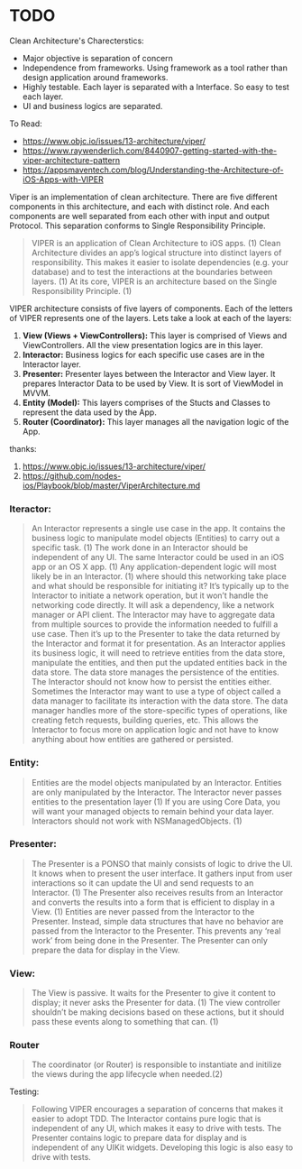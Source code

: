 <!-- ---
layout: post
title:  VIPER architecture
date:   2000-04-4 23:40:16 +0600
categories: iOS
--- -->

# TODO

Clean Architecture's Charecterstics:
* Major objective is separation of concern
* Independence from frameworks. Using framework as a tool rather than design application around frameworks.
* Highly testable. Each layer is separated with a Interface. So easy to test each layer.
* UI and business logics are separated. 

To Read:
* https://www.objc.io/issues/13-architecture/viper/
* https://www.raywenderlich.com/8440907-getting-started-with-the-viper-architecture-pattern
* https://appsmaventech.com/blog/Understanding-the-Architecture-of-iOS-Apps-with-VIPER


Viper is an implementation of clean architecture. There are five different components in this architecture, and each with distinct role. And each components are well separated from each other with input and output Protocol. This separation conforms to Single Responsibility Principle.

> VIPER is an application of Clean Architecture to iOS apps. (1)
> Clean Architecture divides an app’s logical structure into distinct layers of responsibility. This makes it easier to isolate dependencies (e.g. your database) and to test the interactions at the boundaries between layers. (1)
> At its core, VIPER is an architecture based on the Single Responsibility Principle. (1)

VIPER architecture consists of five layers of components. Each of the letters of VIPER represents one of the layers. Lets take a look at each of the layers:

1. **View (Views + ViewControllers):** This layer is comprised of Views and ViewControllers. All the view presentation logics are in this layer.
2. **Interactor:** Business logics for each specific use cases are in the Interactor layer.
3. **Presenter:** Presenter layes between the Interactor and View layer. It prepares Interactor Data to be used by View. It is sort of ViewModel in MVVM.
4. **Entity (Model):** This layers comprises of the Stucts and Classes to represent the data used by the App.
5. **Router (Coordinator):** This layer manages all the navigation logic of the App.

thanks:
1. https://www.objc.io/issues/13-architecture/viper/
2. https://github.com/nodes-ios/Playbook/blob/master/ViperArchitecture.md

### Iteractor:
> An Interactor represents a single use case in the app. It contains the business logic to manipulate model objects (Entities) to carry out a specific task. (1)
> The work done in an Interactor should be independent of any UI. The same Interactor could be used in an iOS app or an OS X app. (1)
> Any application-dependent logic will most likely be in an Interactor. (1)
> where should this networking take place and what should be responsible for initiating it? It’s typically up to the Interactor to initiate a network operation, but it won’t handle the networking code directly. It will ask a dependency, like a network manager or API client. The Interactor may have to aggregate data from multiple sources to provide the information needed to fulfill a use case. Then it’s up to the Presenter to take the data returned by the Interactor and format it for presentation.
> As an Interactor applies its business logic, it will need to retrieve entities from the data store, manipulate the entities, and then put the updated entities back in the data store. The data store manages the persistence of the entities.
> The Interactor should not know how to persist the entities either. Sometimes the Interactor may want to use a type of object called a data manager to facilitate its interaction with the data store. The data manager handles more of the store-specific types of operations, like creating fetch requests, building queries, etc. This allows the Interactor to focus more on application logic and not have to know anything about how entities are gathered or persisted. 

### Entity:
> Entities are the model objects manipulated by an Interactor. Entities are only manipulated by the Interactor. The Interactor never passes entities to the presentation layer (1)
> If you are using Core Data, you will want your managed objects to remain behind your data layer. Interactors should not work with NSManagedObjects. (1)


### Presenter: 
> The Presenter is a PONSO that mainly consists of logic to drive the UI. It knows when to present the user interface. It gathers input from user interactions so it can update the UI and send requests to an Interactor. (1)
> The Presenter also receives results from an Interactor and converts the results into a form that is efficient to display in a View. (1)
> Entities are never passed from the Interactor to the Presenter. Instead, simple data structures that have no behavior are passed from the Interactor to the Presenter. This prevents any ‘real work’ from being done in the Presenter. The Presenter can only prepare the data for display in the View.

### View:
> The View is passive. It waits for the Presenter to give it content to display; it never asks the Presenter for data. (1)
> The view controller shouldn’t be making decisions based on these actions, but it should pass these events along to something that can. (1)

### Router
> The coordinator (or Router) is responsible to instantiate and initilize the views during the app lifecycle when needed.(2)

Testing:
> Following VIPER encourages a separation of concerns that makes it easier to adopt TDD. The Interactor contains pure logic that is independent of any UI, which makes it easy to drive with tests. The Presenter contains logic to prepare data for display and is independent of any UIKit widgets. Developing this logic is also easy to drive with tests.
